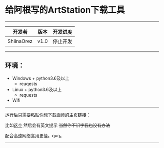 # 给阿根写的ArtStation下载工具

-----

|开发者|版本|开发进度|
|------|---|--------|
|ShiinaOrez|v1.0|停止开发|

-----

## 环境：

+ Windows + python3.6及以上
  + reuqests
+ Linux + python3.6及以上
  + requests
+ Wifi
------

运行后只需要粘贴你想下载画师的主页链接：

比如[这个](https://www.artstation.com/timbougami)
然后会有英文提示  ~~当然你不识字我也没有办法~~

配合高速网络食用更佳。quq。

-----
